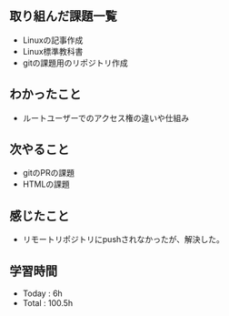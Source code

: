 ## 取り組んだ課題一覧
- Linuxの記事作成
- Linux標準教科書
- gitの課題用のリポジトリ作成
## わかったこと
  - ルートユーザーでのアクセス権の違いや仕組み
## 次やること
  - gitのPRの課題
  - HTMLの課題
## 感じたこと
  - リモートリポジトリにpushされなかったが、解決した。
## 学習時間
  - Today : 6h
  - Total : 100.5h
